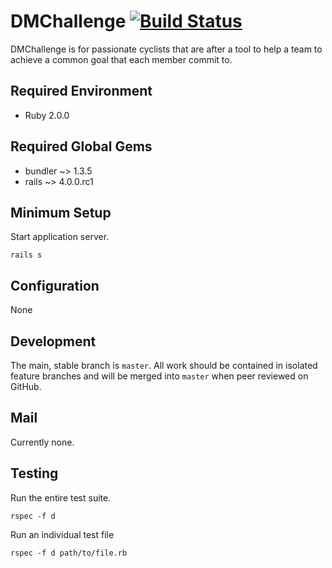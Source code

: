 # DMChallenge [![Build Status](https://travis-ci.org/justinhennessy/dm-challenge.png)](https://travis-ci.org/justinhennessy/dm-challenge)

DMChallenge is for passionate cyclists that are after a tool to help a team
to achieve a common goal that each member commit to.

## Required Environment

* Ruby 2.0.0

## Required Global Gems

* bundler ~> 1.3.5
* rails ~> 4.0.0.rc1

## Minimum Setup

Start application server.

    rails s

## Configuration

None

## Development

The main, stable branch is `master`. All work should be contained in
isolated feature branches and will be merged into `master` when peer
reviewed on GitHub.

## Mail

Currently none.

## Testing

Run the entire test suite.

    rspec -f d

Run an individual test file

    rspec -f d path/to/file.rb
